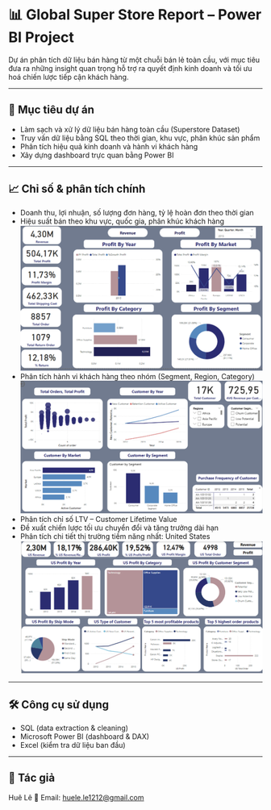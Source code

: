 # 📊 Global Super Store Report – Power BI Project

Dự án phân tích dữ liệu bán hàng từ một chuỗi bán lẻ toàn cầu, với mục tiêu đưa ra những insight quan trọng hỗ trợ ra quyết định kinh doanh và tối ưu hoá chiến lược tiếp cận khách hàng.

---

## 🎯 Mục tiêu dự án

- Làm sạch và xử lý dữ liệu bán hàng toàn cầu (Superstore Dataset)
- Truy vấn dữ liệu bằng SQL theo thời gian, khu vực, phân khúc sản phẩm
- Phân tích hiệu quả kinh doanh và hành vi khách hàng
- Xây dựng dashboard trực quan bằng Power BI

---

## 📈 Chỉ số & phân tích chính

- Doanh thu, lợi nhuận, số lượng đơn hàng, tỷ lệ hoàn đơn theo thời gian
- Hiệu suất bán theo khu vực, quốc gia, phân khúc khách hàng
  ![Doanh thu](https://github.com/HueLeThi/Global_Super_Store_Report/blob/master/Screenshot%202025-07-08%20151553.png?raw=true)
- Phân tích hành vi khách hàng theo nhóm (Segment, Region, Category)
  ![Phân tích khách hàng](https://github.com/HueLeThi/Global_Super_Store_Report/blob/master/Screenshot%202025-07-08%20152159.png?raw=true)
- Phân tích chỉ số LTV – Customer Lifetime Value
- Đề xuất chiến lược tối ưu chuyển đổi và tăng trưởng dài hạn
- Phân tích chi tiết thị trường tiềm năng nhất: United States
  ![Thị trường United States](https://github.com/HueLeThi/Global_Super_Store_Report/blob/master/Screenshot%202025-07-08%20152244.png?raw=true)
---

## 🛠️ Công cụ sử dụng

- SQL (data extraction & cleaning)
- Microsoft Power BI (dashboard & DAX)
- Excel (kiểm tra dữ liệu ban đầu)

---
## 👤 Tác giả

Huê Lê 
📧 Email: huele.le1212@gmail.com
